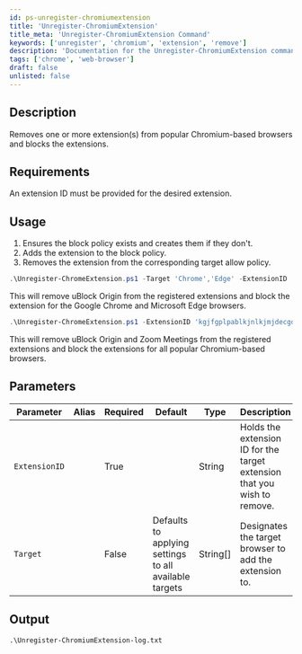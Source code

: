 ```yaml
---
id: ps-unregister-chromiumextension
title: 'Unregister-ChromiumExtension'
title_meta: 'Unregister-ChromiumExtension Command'
keywords: ['unregister', 'chromium', 'extension', 'remove']
description: 'Documentation for the Unregister-ChromiumExtension command to remove and block extensions in Chromium-based browsers.'
tags: ['chrome', 'web-browser']
draft: false
unlisted: false
---
```


## Description
Removes one or more extension(s) from popular Chromium-based browsers and blocks the extensions.

## Requirements
An extension ID must be provided for the desired extension.

## Usage
1. Ensures the block policy exists and creates them if they don't.
2. Adds the extension to the block policy.
3. Removes the extension from the corresponding target allow policy.

```powershell
.\Unregister-ChromeExtension.ps1 -Target 'Chrome','Edge' -ExtensionID 'cjpalhdlnbpafiamejdnhcphjbkeiagm'
```
This will remove uBlock Origin from the registered extensions and block the extension for the Google Chrome and Microsoft Edge browsers.

```powershell
.\Unregister-ChromeExtension.ps1 -ExtensionID 'kgjfgplpablkjnlkjmjdecgdpfankdle', 'cjpalhdlnbpafiamejdnhcphjbkeiagm'
```
This will remove uBlock Origin and Zoom Meetings from the registered extensions and block the extensions for all popular Chromium-based browsers.

## Parameters
| Parameter         | Alias | Required  | Default                                     | Type      | Description                                                                 |
| ----------------- | ----- | --------- | ------------------------------------------- | --------- | --------------------------------------------------------------------------- |
| `ExtensionID`     |       | True      |                                             | String    | Holds the extension ID for the target extension that you wish to remove.   |
| `Target`          |       | False     | Defaults to applying settings to all available targets | String[]  | Designates the target browser to add the extension to.                     |

## Output
```
.\Unregister-ChromiumExtension-log.txt
```
